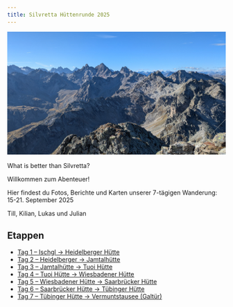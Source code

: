 ```yaml
---
title: Silvretta Hüttenrunde 2025
---
```


![Titelbild](Bilder/PXL_20250921_072549921.jpg)

What is better than Silvretta?

Willkommen zum Abenteuer! 

Hier findest du Fotos, Berichte und Karten unserer 7-tägigen Wanderung: 15-21. September 2025

Till, Kilian, Lukas und Julian

## Etappen
- [Tag 1 – Ischgl → Heidelberger Hütte](tag1_styled.html)
- [Tag 2 – Heidelberger → Jamtalhütte](tag2_styled.html)
- [Tag 3 – Jamtalhütte → Tuoi Hütte](tag3.md)
- [Tag 4 – Tuoi Hütte → Wiesbadener Hütte](tag4.md)
- [Tag 5 – Wiesbadener Hütte → Saarbrücker Hütte](tag5.md)
- [Tag 6 – Saarbrücker Hütte → Tübinger Hütte](tag6.md)
- [Tag 7 – Tübinger Hütte → Vermuntstausee (Galtür)](tag5.md)
